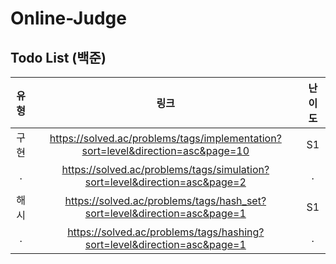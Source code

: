# Online-Judge

## Todo List (백준)
| 유형 | 링크 | 난이도 
|:--------:|:--------:|:--------:|
| 구현 | https://solved.ac/problems/tags/implementation?sort=level&direction=asc&page=10 | S1 |
| . | https://solved.ac/problems/tags/simulation?sort=level&direction=asc&page=2 | . |
| 해시 | https://solved.ac/problems/tags/hash_set?sort=level&direction=asc&page=1 | S1 |
| . | https://solved.ac/problems/tags/hashing?sort=level&direction=asc&page=1 | . |
